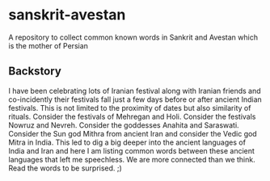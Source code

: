 # sanskrit-avestan

A repository to collect common known words in Sankrit and Avestan which is the mother of Persian

##  Backstory

I have been celebrating lots of Iranian festival along with Iranian friends and co-incidently their festivals fall just a few days before or after ancient Indian festivals. This is not limited to the proximity of dates but also similarity of rituals. Consider the festivals of Mehregan and Holi. Consider the festivals Nowruz and Nevreh. Consider the goddesses Anahita and Saraswati. Consider the Sun god Mithra from ancient Iran and consider the Vedic god Mitra in India. This led to dig a big deeper into the ancient languages of India and Iran and here I am listing common words between these ancient languages that left me speechless. We are more connected than we think. Read the words to be surprised. ;) 
